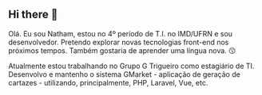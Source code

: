 ## Hi there 👋

Olá. Eu sou Natham, estou no 4º período de T.I. no IMD/UFRN e sou desenvolvedor. Pretendo explorar novas tecnologias front-end nos próximos tempos. Também gostaria de aprender uma língua nova. 😗

Atualmente estou trabalhando no Grupo G Trigueiro como estagiário de TI. Desenvolvo e mantenho o sistema GMarket - aplicação de geração de cartazes - utilizando, principalmente, PHP, Laravel, Vue, etc. 
<!-- **NathamFernandes/NathamFernandes** is a ✨ _special_ ✨ repository because its `README.md` (this file) appears on your GitHub profile.

Here are some ideas to get you started:

- 🔭 I’m currently working on ...
- 🌱 I’m currently learning ...
- 👯 I’m looking to collaborate on ...
- 🤔 I’m looking for help with ...
- 💬 Ask me about ...
- 📫 How to reach me: ...
- 😄 Pronouns: ...
- ⚡ Fun fact: ...
-->
